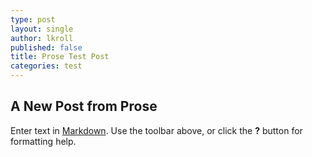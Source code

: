 ```yaml
---
type: post
layout: single
author: lkroll
published: false
title: Prose Test Post
categories: test
---
```

## A New Post from Prose

Enter text in [Markdown](http://daringfireball.net/projects/markdown/). Use the toolbar above, or click the **?** button for formatting help.
